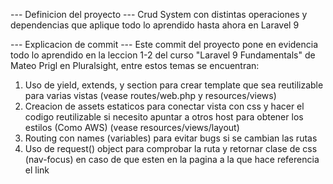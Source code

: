 --- Definicion del proyecto ---
Crud System con distintas operaciones y dependencias que aplique todo lo 
aprendido hasta ahora en Laravel 9
 
--- Explicacion de commit ---
Este commit del proyecto pone en evidencia todo lo aprendido
en la leccion 1-2 del curso "Laravel 9 Fundamentals" de Mateo Prigl
en Pluralsight, entre estos temas se encuentran:

1. Uso de yield, extends, y section para crear  template que sea reutilizable para
varias vistas (vease routes/web.php y resources/views)
2. Creacion de assets estaticos para conectar vista con css y hacer el codigo reutilizable
si necesito apuntar a otros host para obtener los estilos (Como AWS) (vease resources/views/layout)
3. Routing con names (variables) para evitar bugs si se cambian las rutas
4. Uso de request() object para comprobar la ruta y retornar clase de css (nav-focus) en caso de que
esten en la pagina a la que hace referencia el link